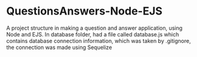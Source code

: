 # QuestionsAnswers-Node-EJS
A project structure in making a question and answer application, using Node and EJS.
In database folder, had a file called database.js which contains database connection information, 
which was taken by .gitignore, the connection was made using Sequelize
